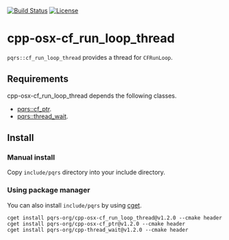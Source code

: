 [![Build Status](https://travis-ci.org/pqrs-org/cpp-osx-cf_run_loop_thread.svg?branch=master)](https://travis-ci.org/pqrs-org/cpp-osx-cf_run_loop_thread)
[![License](https://img.shields.io/badge/license-Boost%20Software%20License-blue.svg)](https://github.com/pqrs-org/cpp-osx-cf_run_loop_thread/blob/master/LICENSE.md)

# cpp-osx-cf_run_loop_thread

`pqrs::cf_run_loop_thread` provides a thread for `CFRunLoop`.

## Requirements

cpp-osx-cf_run_loop_thread depends the following classes.

- [pqrs::cf_ptr](https://github.com/pqrs-org/cpp-osx-cf_ptr).
- [pqrs::thread_wait](https://github.com/pqrs-org/cpp-thread_wait).

## Install

### Manual install

Copy `include/pqrs` directory into your include directory.

### Using package manager

You can also install `include/pqrs` by using [cget](https://github.com/pfultz2/cget).

```shell
cget install pqrs-org/cpp-osx-cf_run_loop_thread@v1.2.0 --cmake header
cget install pqrs-org/cpp-osx-cf_ptr@v1.2.0 --cmake header
cget install pqrs-org/cpp-thread_wait@v1.2.0 --cmake header
```

